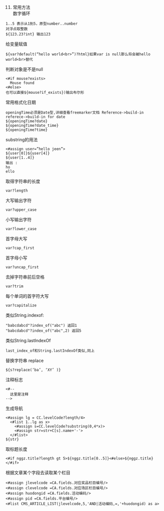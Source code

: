 11. 常用方法<br/>
数字循环
```
1..5 表示从1到5，原型number..number
对浮点取整数
${123.23?int} 输出123
```
给变量赋值
```
${var?default(“hello world<br>”)?html}如果var is null那么将会被hello world<br>替代
```
判断对象是不是null
```
<#if mouse?exists>
  Mouse found
<#else>
也可以直接${mouse?if_exists})输出布尔形
```
常用格式化日期
```
openingTime必须是Date型,详细查看freemarker文档 Reference->build-in referece->build-in for date
${openingTime?date}
${openingTime?date_time}
${openingTime?time}
```
substring的用法
```
<#assign user=”hello jeen”>
${user[0]}${user[4]}
${user[1..4]}
输出 :
ho
ello  
```
取得字符串的长度
```
var?length
```
大写输出字符
```
var?upper_case
```
小写输出字符
```
var?lower_case
```
首字母大写
```
var?cap_first
```
首字母小写
```
var?uncap_first
```
去掉字符串前后空格
```
var?trim
```
每个单词的首字符大写
```
var?capitalize
```
类似String.indexof: 
```
"babcdabcd"?index_of("abc") 返回1
"babcdabcd"?index_of("abc",2) 返回5
```
类似String.lastIndexOf
```
last_index_of和String.lastIndexOf类似,同上
```
替换字符串 replace
```
${s?replace(‘ba’, ‘XY’ )}
```
注释标志
```
<#-- 
  这里是注释
-->
```
生成导航
```
<#assign lg = CC.levelCode?length/4>
  <#list 1..lg as x>
    <#assign s=CC.levelCode?substring(0,4*x)>
    <#assign str=str+C[s].name+'-'>
  </#list>
${str}
```
取标题长度
```
<#if nggz.title?length gt 5>${nggz.title[0..5]}<#else>${nggz.title}</#if>
```
根据文章某个字段去读取某个栏目
```
<#assign jlevelcode =CA.fields.对应奖品栏目编号/>
<#assign clevelcode =CA.fields.对应场区栏目编号/>
<#assign huodongid =CA.fields.活动编码/>
<#assign pid =CA.fields.平台编号/>
<#list CMS_ARTICLE_LIST(jlevelcode,5,'AND|活动编码,=,'+huodongid) as a>
```
